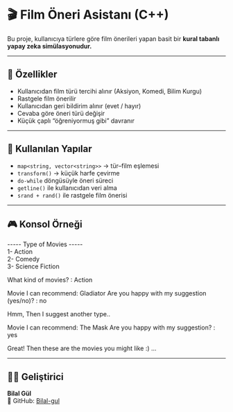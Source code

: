 # 🎬 Film Öneri Asistanı (C++)

Bu proje, kullanıcıya türlere göre film önerileri yapan basit bir **kural tabanlı yapay zeka simülasyonudur.**

---

## 📌 Özellikler

- Kullanıcıdan film türü tercihi alınır (Aksiyon, Komedi, Bilim Kurgu)
- Rastgele film önerilir
- Kullanıcıdan geri bildirim alınır (evet / hayır)
- Cevaba göre öneri türü değişir
- Küçük çaplı “öğreniyormuş gibi” davranır

---

## 🧠 Kullanılan Yapılar

- `map<string, vector<string>>` → tür–film eşlemesi  
- `transform()` → küçük harfe çevirme  
- `do-while` döngüsüyle öneri süreci  
- `getline()` ile kullanıcıdan veri alma  
- `srand + rand()` ile rastgele film önerisi

---

## 🎮 Konsol Örneği

----- Type of Movies -----  
1- Action      
2- Comedy     
3- Science Fiction    

What kind of movies? : Action

Movie I can recommend: Gladiator
Are you happy with my suggestion (yes/no)? : no

Hmm, Then I suggest another type..

Movie I can recommend: The Mask
Are you happy with my suggestion? : yes

Great! Then these are the movies you might like :)
...


---

## 🧑‍💻 Geliştirici

**Bilal Gül**  
📁 GitHub: [Bilal-gul](https://github.com/Bilal-gul)
